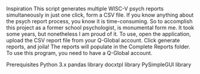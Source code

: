 Inspiration
This script generates multiple WISC-V psych reports simultaneously in just one click, form a CSV file. If you know anything about the psych report process, you know it is time-consuming. So to accomplish this project as a former school psychologist, is monumental form me. It took some years, but nonetheless I am proud of it. To use, open the application, upload the CSV report file from your Q-Global account. 
Click generate reports, and joila! The reports will populate in the Complete Reports folder. To use this program,  you need to have a Q-Global account.

Prerequisites
Python 3.x
pandas library
docxtpl library
PySimpleGUI library

